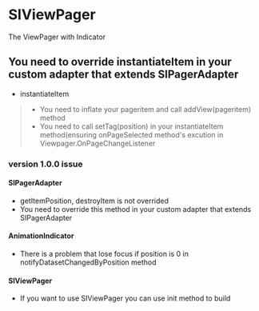 # SIViewPager
The ViewPager with Indicator

## You need to override instantiateItem in your custom adapter that extends SIPagerAdapter
- instantiateItem
> - You need to inflate your pageritem and call addView(pageritem) method
> - You need to call setTag(position) in your instantiateItem method(ensuring onPageSelected method's excution in Viewpager.OnPageChangeListener

### version 1.0.0 issue
#### SIPagerAdapter
- getItemPosition, destroyItem is not overrided
- You need to override this method in your custom adapter that extends SIPagerAdapter

#### AnimationIndicator
- There is a problem that lose focus if position is 0 in notifyDatasetChangedByPosition method

#### SIViewPager
- If you want to use SIViewPager you can use init method to build



